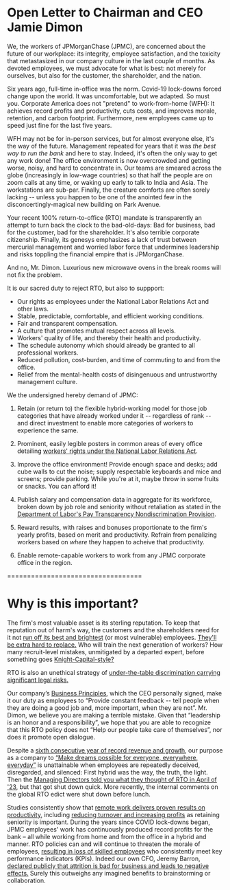 # Open Letter to Chairman and CEO Jamie Dimon

We, the workers of JPMorganChase (JPMC), are concerned about the future of our workplace:
its integrity, employee satisfaction, and the toxicity that metastasized in our company
culture in the last couple of months. As devoted employees, we must advocate for what is
best: not merely for ourselves, but also for the customer, the shareholder, and the nation.

Six years ago, full-time in-office was the norm. Covid-19 lock-downs forced change upon
the world. It was uncomfortable, but we adapted. So must you. Corporate America does not
"pretend" to work-from-home (WFH): It achieves record profits and productivity, cuts costs,
and improves morale, retention, and carbon footprint. Furthermore, new employees came up to
speed just fine for the last five years.

WFH may not be for in-person services, but for almost everyone else, it's the way of the
future. Management repeated for years that it was *the best way to run the bank* and here
to stay. Indeed, it's often the only way to get any work done! The office environment is
now overcrowded and getting worse, noisy, and hard to concentrate in. Our teams are smeared
across the globe (increasingly in low-wage countries) so that half the people are on zoom
calls at any time, or waking up early to talk to India and Asia. The workstations are sub-par.
Finally, the creature comforts are often sorely lacking -- unless you happen to be one of
the anointed few in the disconcertingly-magical new building on Park Avenue.

Your recent 100% return-to-office (RTO) mandate is transparently an attempt to turn back the
clock to the bad-old-days: Bad for business, bad for the customer, bad for the shareholder.
It's also terrible corporate citizenship. Finally, its genesys emphasizes a lack of trust
between mercurial management and worried labor force that undermines leadership and risks
toppling the financial empire that is JPMorganChase.

And no, Mr. Dimon. Luxurious new microwave ovens in the break rooms will not fix the problem.

It is our sacred duty to reject RTO, but also to suppport:

* Our rights as employees under the National Labor Relations Act and other laws.
* Stable, predictable, comfortable, and efficient working conditions.
* Fair and transparent compensation.
* A culture that promotes mutual respect across all levels.
* Workers' quality of life, and thereby their health and productivity.
* The schedule autonomy which should already be granted to all professional workers.
* Reduced pollution, cost-burden, and time of commuting to and from the office.
* Relief from the mental-health costs of disingenuous and untrustworthy management culture.

We the undersigned hereby demand of JPMC:

1. Retain (or return to) the flexible hybrid-working model for those job categories that
   have already worked under it -- regardless of rank -- and direct investment to enable
   more categories of workers to experience the same.

2. Prominent, easily legible posters in common areas of every office detailing
   [workers' rights under the National Labor Relations Act](https://www.nlrb.gov/sites/default/files/attachments/pages/node-251/employee-rights-under-the-nlra-poster-11-x-17-version-pdf-2022.pdf).

3. Improve the office environment! Provide enough space and desks; add cube walls to
   cut the noise; supply respectable keyboards and mice and screens; provide parking.
   While you're at it, maybe throw in some fruits or snacks. You can afford it!

4. Publish salary and compensation data in aggregate for its workforce,
   broken down by job role and seniority without retaliation as stated in the
   [Department of Labor's Pay Transparency Nondiscrimination Provision](https://www.dol.gov/sites/dolgov/files/ofccp/pdf/pay-transp_%20English_formattedESQA508c.pdf).

5. Reward results, with raises and bonuses proportionate to the firm's yearly profits,
   based on merit and productivity. Refrain from penalizing workers based on *where*
   they happen to acheive that productivity.

6. Enable remote-capable workers to work from any JPMC corporate office in the region.

==================================

# Why is this important? 

The firm's most valuable asset is its sterling reputation.
To keep that reputation out of harm's way, the customers and the shareholders
need for it not
[run off its best and brightest](https://www.hrdive.com/news/rto-mandates-lead-to-brain-drain-attrition/734989/)
(or most vulnerable) employees.
[They'll be extra hard to replace.](https://www.shrm.org/topics-tools/news/employee-relations/rto-mandates-lead-to-higher-turnover--recruiting-challenges)
Who will train the next generation of workers? How many recruit-level mistakes,
unmitigated by a departed expert, before something goes
[Knight-Capital-style?](https://www.henricodolfing.com/2019/06/project-failure-case-study-knight-capital.html)

RTO is also an unethical strategy of
[under-the-table discrimination carrying significant legal risks.](https://disasteravoidanceexperts.com/the-rising-legal-risks-of-rto-policies/)


Our company’s [Business Principles](https://www.jpmorganchase.com/content/dam/jpmc/jpmorgan-chase-and-co/documents/how-we-do-business.pdf),
which the CEO personally signed, make it our duty as employees to “Provide constant feedback -- tell people when they are doing a good job and, more important, when they are not”. Mr. Dimon, we believe you are making a terrible mistake. Given that “leadership is an honor and a responsibility”, we hope that you are able to recognize that this RTO policy does not “Help our people take care of themselves”, nor does it promote open dialogue.

Despite a [sixth consecutive year of record revenue and growth](https://www.jpmorganchase.com/ir/annual-report/2023/ar-ceo-letters),
our purpose as a company to
[“Make dreams possible for everyone, everywhere, everyday”](https://www.jpmorganchase.com/content/dam/jpmc/jpmorgan-chase-and-co/documents/how-we-do-business.pdf)
is unattainable when employees are repeatedly deceived, disregarded, and silenced:
First hybrid was the way, the truth, the light.
Then the [Managing Directors told you what they thought of RTO in April of '23](https://www.reuters.com/business/finance/jpmorgan-employees-gripe-about-dimons-return-to-office-edict-2023-04-27/),
but that got shut down quick.
More recently, the internal comments on the global RTO edict were shut down before lunch.

Studies consistently show that
[remote work delivers proven results on productivity,](https://bospar.com/press-release/bospars-10th-anniversary-research-confirms-remote-work-drives-superior-business-outcomes/)
including [reducing turnover and increasing profits](https://hbr.org/2024/10/one-company-a-b-tested-hybrid-work-heres-what-they-found)
as retaining seniority is important. During the years since COVID lock-downs began, JPMC employees' work has continuously produced record profits for the bank – all while working from home and from the office in a hybrid and manner. RTO policies can and will continue to threaten the morale of employees,
[resulting in loss of skilled employees](https://fortune.com/2024/12/13/return-to-office-mandate-risk-losing-top-performers-study/)
who consistently meet key performance indicators (KPIs).
Indeed our own CFO, Jeremy Barron,
[declared publicly that attrition is bad for business and leads to negative effects.](https://www.barrons.com/livecoverage/chase-wells-fargo-bank-america-citi-earnings/card/jpmorgan-cfo-says-firm-isn-t-hoping-office-push-prompts-attrition-UcpzAPU4dZikOvwkZ6sk)
Surely this outweighs any imagined benefits to brainstorming or collaboration.

